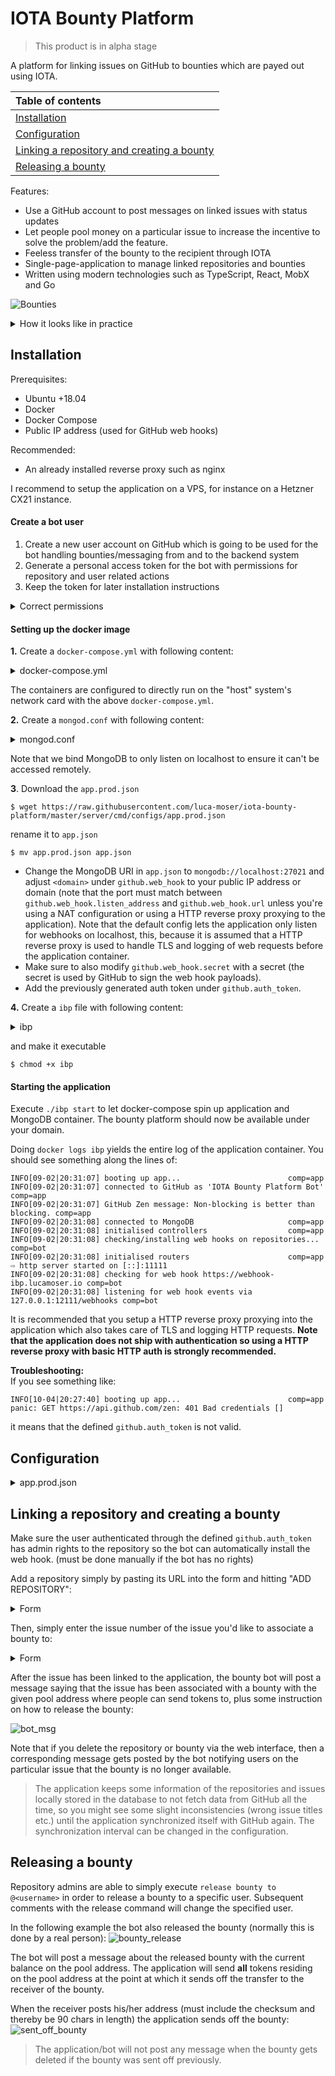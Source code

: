 # IOTA Bounty Platform

> This product is in alpha stage

A platform for linking issues on GitHub to bounties which are payed out using IOTA.

|Table of contents|
|:----|
| [Installation](#installation)
| [Configuration](#configuration)|
| [Linking a repository and creating a bounty](#linking-a-repository-and-creating-a-bounty)|
| [Releasing a bounty](#releasing-a-bounty)|

Features:
* Use a GitHub account to post messages on linked issues with status updates
* Let people pool money on a particular issue to increase the incentive to solve the problem/add the feature.
* Feeless transfer of the bounty to the recipient through IOTA
* Single-page-application to manage linked repositories and bounties
* Written using modern technologies such as TypeScript, React, MobX and Go

![Bounties](https://i.imgur.com/kyl8MFW.png)

<details>
  <summary>How it looks like in practice</summary>
  
  ![HowItLooksLike](https://i.imgur.com/0oOSvEk.png)
  
</details>

## Installation

Prerequisites:
* Ubuntu +18.04
* Docker
* Docker Compose
* Public IP address (used for GitHub web hooks)

Recommended:
* An already installed reverse proxy such as nginx

I recommend to setup the application on a VPS, for instance on a Hetzner CX21 instance.

#### Create a bot user
1. Create a new user account on GitHub which is going to be used for the bot handling bounties/messaging from
and to the backend system
2. Generate a personal access token for the bot with permissions for repository and user related actions
3. Keep the token for later installation instructions

<details>
  <summary>Correct permissions</summary>
  
   ![permissions](https://i.imgur.com/ssVjiTy.png)
  
</details>

#### Setting up the docker image

__1.__ Create a `docker-compose.yml` with following content:
<details>
  <summary>docker-compose.yml</summary>
  
    version: '3.3'
    
    services:
        ibp:
            image: 'lucamoser/ibp:0.1.0'
            hostname: ibp
            container_name: ibp
            stdin_open: true
            tty: true
            restart: always
            volumes:
                - './app.json:/app/configs/app.json'
                - '/etc/ssl/certs:/etc/ssl/certs:ro'
                - '/etc/localtime:/etc/localtime:ro'
            command: start
            network_mode: "host"
        ibpmongo:
            image: mongo:4.1
            hostname: ibpmongo
            container_name: ibpmongo
            stdin_open: true
            tty: true
            restart: always
            volumes:
                - './db:/data/db'
                - './mongod.conf:/etc/mongo/mongod.conf'
                - '/etc/ssl/certs:/etc/ssl/certs:ro'
                - '/etc/localtime:/etc/localtime:ro'
            command: --port 27021 --bind_ip=127.0.0.1
            network_mode: "host"
  
</details>

The containers are configured to directly run on the "host" system's network card with the above
`docker-compose.yml`.

__2.__ Create a `mongod.conf` with following content:
<details>
  <summary>mongod.conf</summary>
  
  ```
  # mongod.conf
  
  # for documentation of all options, see:
  #   http://docs.mongodb.org/manual/reference/configuration-options/
  
  # where to write logging data.
  systemLog:
    destination: file
    logAppend: true
    path: /var/log/mongodb/mongod.log
  
  # Where and how to store data.
  storage:
    dbPath: /var/lib/mongo
    journal:
      enabled: true
  #  engine:
  #  wiredTiger:
  
  # how the process runs
  processManagement:
    pidFilePath: /var/run/mongodb/mongod.pid  # location of pidfile
    timeZoneInfo: /usr/share/zoneinfo
  
  # network interfaces
  net:
    port: 27021
    bindIp: 127.0.0.1  # Enter 0.0.0.0,:: to bind to all IPv4 and IPv6 addresses or, alternatively, use the net.bindIpAll setting.
  
  
  #security:
  
  #operationProfiling:
  
  #replication:
  
  #sharding:
  
  ## Enterprise-Only Options
  ```
</details>

Note that we bind MongoDB to only listen on localhost to ensure it can't be accessed remotely.

__3__. Download the `app.prod.json`
``` 
$ wget https://raw.githubusercontent.com/luca-moser/iota-bounty-platform/master/server/cmd/configs/app.prod.json
```
rename it to `app.json`
```
$ mv app.prod.json app.json
```

* Change the MongoDB URI in `app.json` to `mongodb://localhost:27021` and adjust `<domain>` 
under `github.web_hook` to your public IP address or domain (note that the port must match between 
`github.web_hook.listen_address` and `github.web_hook.url` unless you're using a NAT configuration or
using a HTTP reverse proxy proxying to the application). Note that the default config lets the application
only listen for webhooks on localhost, this, because it is assumed that a HTTP reverse proxy is used
to handle TLS and logging of web requests before the application container.
* Make sure to also modify `github.web_hook.secret` with a secret (the secret is used by GitHub to sign 
the web hook payloads).
* Add the previously generated auth token under `github.auth_token`.

__4.__ Create a `ibp` file with following content:
<details>
  <summary>ibp</summary>
  
    #!/bin/bash
    
    if [[ $1 == 'start' ]]
    then
            echo 'starting ibp...'
            docker-compose -p ibp up -d
    elif [[ $1 == 'stop' ]]
    then
            echo 'stoppping ibp...'
            docker-compose -p ibp stop
    elif [[ $1 == 'restart' ]]
    then
            echo 'restarting ibp...'
            docker-compose -p ibp restart
    elif [[ $1 == 'reinit' ]]
    then
            echo 'reinitialising ibp...'
            docker-compose -p ibp stop
            docker-compose -p ibp rm -f
            docker-compose -p ibp up -d
    elif [[ $1 == 'destroy' ]]
    then
            echo 'destroying ibp containers...'
            docker-compose -p ibp rm -f
    else
            echo 'commands: <start,stop,restart,reinit,destroy>'
    fi

</details>

and make it executable
```
$ chmod +x ibp
```

#### Starting the application

Execute `./ibp start` to let docker-compose spin up application and MongoDB container.
The bounty platform should now be available under your domain.

Doing `docker logs ibp` yields the entire log of the application container. You should see something
along the lines of:
```
INFO[09-02|20:31:07] booting up app...                        comp=app
INFO[09-02|20:31:07] connected to GitHub as 'IOTA Bounty Platform Bot' comp=app
INFO[09-02|20:31:07] GitHub Zen message: Non-blocking is better than blocking. comp=app
INFO[09-02|20:31:08] connected to MongoDB                     comp=app
INFO[09-02|20:31:08] initialised controllers                  comp=app
INFO[09-02|20:31:08] checking/installing web hooks on repositories... comp=bot
INFO[09-02|20:31:08] initialised routers                      comp=app
⇨ http server started on [::]:11111
INFO[09-02|20:31:08] checking for web hook https://webhook-ibp.lucamoser.io comp=bot
INFO[09-02|20:31:08] listening for web hook events via 127.0.0.1:12111/webhooks comp=bot
```

It is recommended that you setup a HTTP reverse proxy proxying into the application which also takes
care of TLS and logging HTTP requests. **Note that the application does not ship with authentication
so using a HTTP reverse proxy with basic HTTP auth is strongly recommended.**

**Troubleshooting:**  
If you see something like:
```
INFO[10-04|20:27:40] booting up app...                        comp=app
panic: GET https://api.github.com/zen: 401 Bad credentials []
```
it means that the defined `github.auth_token` is not valid.

## Configuration

<details>
  <summary>app.prod.json</summary>
  
```
{
  "name": "ibp",
  "dev": false,
  "debug_logger_enabled": false,
  "github": {
    // the auth token used to identify the bot from the application against GitHub
    "auth_token": "",
    "web_hook": {
      // the URL which will be installed as the web hook on GitHub
      "url": "https://<domain>",
      // the path after the URL to which the web hooks are sent to
      // the application automatically adds a concatenation of "url" + "url_path"
      // if the auth token authenticated user has enough permission to do so
      "url_path": "/webhooks",
      // a secret GitHub uses to sign the web hook payload messages
      "secret": "<secret-key>",
      // the address/port at which the application listens for web hooks
      "listen_address": "1276.0.0.1:12111",
      // whether the web hook should verify the certificate of the defined endpoint
      // before sending a web hook payload message
      "tls": false
    },
    // the interval at which linked repositories and issues are synchronized
    // with the application
    "sync_interval_seconds": 300
  },
  "account": {
    // the node to use to communicate with the IOTA network
    "node": "https://trinity.iota-tangle.io:14265",
    // the minimum weight magntitude used by the configured IOTA network
    "mwm": 14,
    // the depth to use to get transactions to approve
    "gtta_depth": 3,
    // the security level used for the outgoing bounty transfer to the recipient
    "security_level": 2,
    // the NTP server to use within accounts (not used currently)
    "ntp_server": "time.google.com"
  },
  "db": {
    // the URI to the MongoDB instance
    "uri": "mongodb://localhost:27017",
    // the database name in which to store application data
    "dbname": "ibp",
    // the collection name 
    "collname": "accounts"
  },
  "http": {
    // the domain under which the application is running
    "domain": "iota-bounty-platform.io",
    // the address and port at which the single-page-application will be served from
    "listen_address": "0.0.0.0:11111",
    // the folders containing the frontend assets
    // doesn't need to be touched when using the Docker image
    "assets": {
      "static": "./assets",
      "favicon": "./assets/img/favicon.ico",
      "html": "./assets/html"
    },
    // whether to log HTTP requests
    "logRequests": false
  }
}
```
  
</details>

## Linking a repository and creating a bounty

Make sure the user authenticated through the defined `github.auth_token` has admin rights to the repository
so the bot can automatically install the web hook. (must be done manually if the bot has no rights)

Add a repository simply by pasting its URL into the form and hitting "ADD REPOSITORY":
<details>
  <summary>Form</summary>
  
  ![add_repo](https://i.imgur.com/KgLRsmB.png)
</details>

Then, simply enter the issue number of the issue you'd like to associate a bounty to:
<details>
  <summary>Form</summary>
  
  ![link_issue](https://i.imgur.com/B4fkIzY.png)
</details>

After the issue has been linked to the application, the bounty bot will post a message saying
that the issue has been associated with a bounty with the given pool address where people can send tokens to,
plus some instruction on how to release the bounty:

![bot_msg](https://i.imgur.com/A4PuX1R.png) 

Note that if you delete the repository or bounty via the web interface, then a corresponding message gets
posted by the bot notifying users on the particular issue that the bounty is no longer available.

> The application keeps some information of the repositories and issues locally stored in the database to
> not fetch data from GitHub all the time, so you might see some slight inconsistencies 
> (wrong issue titles etc.) until the application synchronized itself with GitHub again.
> The synchronization interval can be changed in the configuration.

## Releasing a bounty

Repository admins are able to simply execute `release bounty to @<username>` in order to release
a bounty to a specific user. Subsequent comments with the release command will change the specified user.

In the following example the bot also released the bounty (normally this is done by a real person):
![bounty_release](https://i.imgur.com/gyaEmw7.png)

The bot will post a message about the released bounty with the current balance on the pool address.
The application will send **all** tokens residing on the pool address at the point at which it sends
off the transfer to the receiver of the bounty.

When the receiver posts his/her address (must include the checksum and thereby be 90 chars in length)
the application sends off the bounty:
![sent_off_bounty](https://i.imgur.com/UfL85oO.png)

> The application/bot will not post any message when the bounty gets deleted if the bounty was sent off previously.